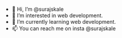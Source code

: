 - 👋 Hi, I’m @surajskale
- 👀 I’m interested in web development.
- 🌱 I’m currently learning web development.
- 📫 You can reach me on insta @surajskale

<!---
surajskale/surajskale is a ✨ special ✨ repository because its `README.md` (this file) appears on your GitHub profile.
You can click the Preview link to take a look at your changes.
--->
